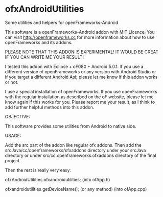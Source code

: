 # ofxAndroidUtilities
Some utilities and helpers for openFrameworks-Android

This software is a openFrameworks-Android addon with MIT Licence. You can visit http://openframeworks.cc for more information about how to use openFrameworks and its addons.


PLEASE NOTE THAT THIS ADDON IS EXPERIMENTAL! IT WOULD BE GREAT IF YOU CAN WRITE ME YOUR RESULT!

I tested this addon with Eclipse + oF080 + Android 5.0.1. If you use a different version of openFrameworks or any version with Android Studio or if you target a different Android Api; please let me know if this addon works or not.

I use a special installation of openFrameworks. If you use openFrameworks with the regular installation as described on the oF website, please let me know again if this works for you. Please report me your result, as I think to add further helpful methods into this addon.


OBJECTIVE:

This software provides some utilities from Android to native side.

USAGE:

Add the src part of the addon like regular ofx addons. Then add the srcJava/cc/openframeworks/ofxaddons directory under your srcJava directory or under src/cc.openframeworks.ofxaddons directory of the final project.

Then the rest is really very easy:

ofxAndroidUtilities ofxandroidutilities; (into ofApp.h)

ofxandroidutilities.getDeviceName(); (or any method) (into ofApp.cpp)
